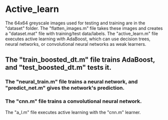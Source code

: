 # Active_learn

The 64x64 greyscale images used for testing and training are in the "dataset" folder.
The "flatten_images.m" file takes these images and creates a "dataset.mat" file with training/test data/labels.
The "active_learn.m" file executes active learning with AdaBoost, which can use decision trees, neural networks, or convolutional neural networks as weak learners.
## The "train_boosted_dt.m" file trains AdaBoost, and "test_boosted_dt.m" tests it.
### The "neural_train.m" file trains a neural network, and "predict_net.m" gives the network's prediction.
### The "cnn.m" file trains a convolutional neural network.

The "a_l.m" file executes active learning with the "cnn.m" learner.
